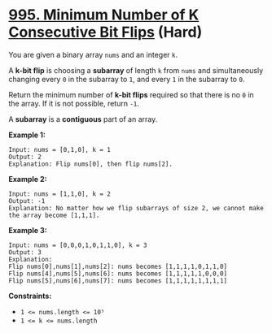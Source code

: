 # [995. Minimum Number of K Consecutive Bit Flips][link] (Hard)

[link]: https://leetcode.com/problems/minimum-number-of-k-consecutive-bit-flips/

You are given a binary array `nums` and an integer `k`.

A **k-bit flip** is choosing a **subarray** of length `k` from `nums` and simultaneously changing
every `0` in the subarray to `1`, and every `1` in the subarray to `0`.

Return the minimum number of **k-bit flips** required so that there is no  `0` in the array. If it is
not possible, return `-1`.

A **subarray** is a **contiguous** part of an array.

**Example 1:**

```
Input: nums = [0,1,0], k = 1
Output: 2
Explanation: Flip nums[0], then flip nums[2].
```

**Example 2:**

```
Input: nums = [1,1,0], k = 2
Output: -1
Explanation: No matter how we flip subarrays of size 2, we cannot make the array become [1,1,1].
```

**Example 3:**

```
Input: nums = [0,0,0,1,0,1,1,0], k = 3
Output: 3
Explanation:
Flip nums[0],nums[1],nums[2]: nums becomes [1,1,1,1,0,1,1,0]
Flip nums[4],nums[5],nums[6]: nums becomes [1,1,1,1,1,0,0,0]
Flip nums[5],nums[6],nums[7]: nums becomes [1,1,1,1,1,1,1,1]
```

**Constraints:**

- `1 <= nums.length <= 10⁵`
- `1 <= k <= nums.length`
